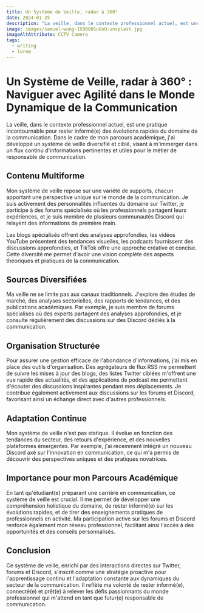 ```yaml
---
title: Un Système de Veille, radar à 360°
date: 2024-01-25
description: "La veille, dans le contexte professionnel actuel, est une pratique incontournable pour rester informé(e) des évolutions rapides du domaine de la communication. Dans le cadre de mon parcours académique, j'ai développé un système de veille diversifié et ciblé, visant à m'immerger dans un flux continu d'informations pertinentes et utiles pour le métier de responsable de communication."
image: images/samuel-wong-IX9BGOSuGoQ-unsplash.jpg
imageAltAttribute: CCTV Camera
tags:
  - writing
  - lorem
---
```


# Un Système de Veille, radar à 360° : Naviguer avec Agilité dans le Monde Dynamique de la Communication

La veille, dans le contexte professionnel actuel, est une pratique incontournable pour rester informé(e) des évolutions rapides du domaine de la communication. Dans le cadre de mon parcours académique, j'ai développé un système de veille diversifié et ciblé, visant à m'immerger dans un flux continu d'informations pertinentes et utiles pour le métier de responsable de communication.

## Contenu Multiforme

Mon système de veille repose sur une variété de supports, chacun apportant une perspective unique sur le monde de la communication. Je suis activement des personnalités influentes du domaine sur Twitter, je participe à des forums spécialisés où les professionnels partagent leurs expériences, et je suis membre de plusieurs communautés Discord qui relayent des informations de première main.

Les blogs spécialisés offrent des analyses approfondies, les vidéos YouTube présentent des tendances visuelles, les podcasts fournissent des discussions approfondies, et TikTok offre une approche créative et concise. Cette diversité me permet d'avoir une vision complète des aspects théoriques et pratiques de la communication.

## Sources Diversifiées

Ma veille ne se limite pas aux canaux traditionnels. J'explore des études de marché, des analyses sectorielles, des rapports de tendances, et des publications académiques. Par exemple, je suis membre de forums spécialisés où des experts partagent des analyses approfondies, et je consulte régulièrement des discussions sur des Discord dédiés à la communication.

## Organisation Structurée

Pour assurer une gestion efficace de l'abondance d'informations, j'ai mis en place des outils d'organisation. Des agrégateurs de flux RSS me permettent de suivre les mises à jour des blogs, des listes Twitter ciblées m'offrent une vue rapide des actualités, et des applications de podcast me permettent d'écouter des discussions inspirantes pendant mes déplacements. Je contribue également activement aux discussions sur les forums et Discord, favorisant ainsi un échange direct avec d'autres professionnels.

## Adaptation Continue

Mon système de veille n'est pas statique. Il évolue en fonction des tendances du secteur, des retours d'expérience, et des nouvelles plateformes émergentes. Par exemple, j'ai récemment intégré un nouveau Discord axé sur l'innovation en communication, ce qui m'a permis de découvrir des perspectives uniques et des pratiques novatrices.

## Importance pour mon Parcours Académique

En tant qu'étudiant(e) préparant une carrière en communication, ce système de veille est crucial. Il me permet de développer une compréhension holistique du domaine, de rester informé(e) sur les évolutions rapides, et de tirer des enseignements pratiques de professionnels en activité. Ma participation active sur les forums et Discord renforce également mon réseau professionnel, facilitant ainsi l'accès à des opportunités et des conseils personnalisés.

## Conclusion

Ce système de veille, enrichi par des interactions directes sur Twitter, forums et Discord, s'inscrit comme une stratégie proactive pour l'apprentissage continu et l'adaptation constante aux dynamiques du secteur de la communication. Il reflète ma volonté de rester informé(e), connecté(e) et prêt(e) à relever les défis passionnants du monde professionnel qui m'attend en tant que futur(e) responsable de communication.
